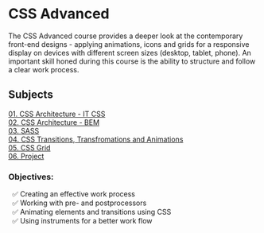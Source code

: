 # CSS Advanced 

The CSS Advanced course provides a deeper look at the contemporary front-end designs - applying animations, icons and grids for a responsive display on devices with different screen sizes (desktop, tablet, phone). An important skill honed during this course is the ability to structure and follow a clear work process.

## Subjects
[01. CSS Architecture - IT CSS](https://github.com/Tony-Ivanova/SoftUni/tree/main/JS%20Courses/04.02.%20CSS%20Advanced/01.%20CSS%20Architecture%20-%20IT%20CSS/SoftUni-About-Page)  
[02. CSS Architecture - BEM](https://github.com/Tony-Ivanova/SoftUni/tree/main/JS%20Courses/04.02.%20CSS%20Advanced/02.%20CSS%20Architecture%20-%20BEM)  
[03. SASS](https://github.com/Tony-Ivanova/SoftUni/tree/main/JS%20Courses/04.02.%20CSS%20Advanced/03.%20SASS)  
[04. CSS Transitions, Transfromations and Animations](https://github.com/Tony-Ivanova/SoftUni/tree/main/JS%20Courses/04.02.%20CSS%20Advanced/04.%20CSS%20Transitions%2C%20Transformations%20and%20Animations)  
[05. CSS Grid](https://github.com/Tony-Ivanova/SoftUni/tree/main/JS%20Courses/04.02.%20CSS%20Advanced/05.%20CSS%20Grid)  
[06. Project](https://github.com/Tony-Ivanova/SoftUni/tree/main/JS%20Courses/04.02.%20CSS%20Advanced/06.%20Project)  

### Objectives:  
 &nbsp; :white_check_mark: Creating an effective work process    
 &nbsp; :white_check_mark: Working with pre- and postprocessors  
 &nbsp; :white_check_mark: Animating elements and transitions using CSS  
 &nbsp; :white_check_mark: Using instruments for a better work flow  
